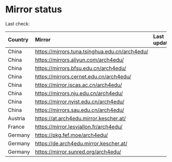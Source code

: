 <script src="./time.js"></script>
# Mirror status
Last check: <script type="text/javascript">localize(1726658274.8773253);</script>

|Country|Mirror|Last update|
|:------|:-----|:----------|
|China|https://mirrors.tuna.tsinghua.edu.cn/arch4edu/|<script type="text/javascript">localize(1726641912);</script>|
|China|https://mirrors.aliyun.com/arch4edu/|<script type="text/javascript">localize(1726598397);</script>|
|China|https://mirrors.bfsu.edu.cn/arch4edu/|<script type="text/javascript">localize(1726598397);</script>|
|China|https://mirrors.cernet.edu.cn/arch4edu/|<script type="text/javascript">localize(1726641912);</script>|
|China|https://mirror.iscas.ac.cn/arch4edu/|<script type="text/javascript">localize(1726598397);</script>|
|China|https://mirrors.nju.edu.cn/arch4edu/|<script type="text/javascript">localize(1726555006);</script>|
|China|https://mirror.nyist.edu.cn/arch4edu/|<script type="text/javascript">localize(1726598397);</script>|
|China|https://mirrors.sau.edu.cn/arch4edu/|<script type="text/javascript">localize(1726641912);</script>|
|Austria|https://at.arch4edu.mirror.kescher.at/|<script type="text/javascript">localize(1726641912);</script>|
|France|https://mirror.lesviallon.fr/arch4edu/|<script type="text/javascript">localize(1726598397);</script>|
|Germany|https://pkg.fef.moe/arch4edu/|<script type="text/javascript">localize(1726641912);</script>|
|Germany|https://de.arch4edu.mirror.kescher.at/|<script type="text/javascript">localize(1726641912);</script>|
|Germany|https://mirror.sunred.org/arch4edu/|<script type="text/javascript">localize(1726641912);</script>|

<script src="./tablefilter/tablefilter.js"></script>
<script src="./table.js"></script>